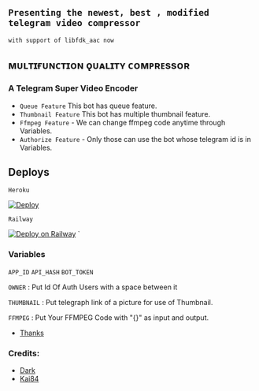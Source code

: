 ## `Presenting the newest, best , modified telegram video compressor`

`with support of libfdk_aac now`

## ᴍᴜʟᴛɪғᴜɴᴄᴛɪᴏɴ ǫᴜᴀʟɪᴛʏ ᴄᴏᴍᴘʀᴇssᴏʀ  

### A Telegram Super Video Encoder 

- `Queue Feature` This bot has queue feature.
- `Thumbnail Feature` This bot has multiple thumbnail feature.
- `Ffmpeg Feature` - We can change ffmpeg code anytime through Variables.
- `Authorize Feature` - Only those can use the bot whose telegram id is in Variables.

## Deploys 

`Heroku`

[![Deploy](https://www.herokucdn.com/deploy/button.svg)](https://dashboard.heroku.com/new?button-url=https%3A%2F%2Fgithub.com%2FDark-super-me%2FSuper-Video-Encoder&template=https%3A%2F%2Fgithub.com%2FDark-super-me%2FSuper-Video-Encoder)

`Railway` 

[![Deploy on Railway](https://railway.app/button.svg)](https://railway.app/new/template?template=https%3A%2F%2Fgithub.com%2FMuhammadFaizanArif%2FSuper-Video-Encoder-1&envs=API_HASH%2CAPP_ID%2CBOT_TOKEN%2COWNER%2CTHUMBNAIL&optionalEnvs=THUMBNAIL&API_HASHDesc=Get+this+value+from+telegram.org+&APP_IDDesc=Get+this+value+from+telegram.org+&BOT_TOKENDesc=Go+to+%40Botfather+and+make+a+new+bot+and+paste+the+bot+token+here&OWNERDesc=Your+owner+Id+%28add+only+1+id+for+working+queue+feature+%29&THUMBNAILDesc=Add+thumbnail+telegraph+link+&THUMBNAILDefault=https://telegra.ph/file/3b88ebb3aa3f54caa0aea.jpg)
`

### Variables
`APP_ID` `API_HASH` `BOT_TOKEN`

`OWNER` : Put Id Of Auth Users with a space between it

`THUMBNAIL` : Put telegraph link of a picture for use of Thumbnail.

`FFMPEG` : Put Your FFMPEG Code with "{}" as input and output.

- [Thanks](https://github.com/1Danish-00/CompressorBot)



### Credits:
* [Dark](https://t.me/Bro_isDarkal)
* [Kai84](https://t.mr/Kai_8_4)


